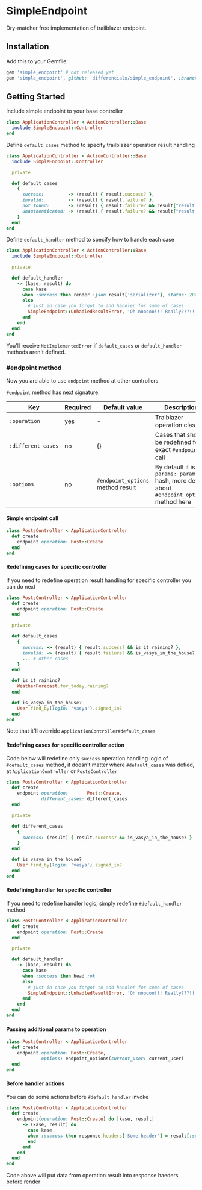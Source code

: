 # SimpleEndpoint

Dry-matcher free implementation of trailblazer endpoint.

## Installation
Add this to your Gemfile:

```ruby
gem 'simple_endpoint' # not released yet
gem 'simple_endpoint', github: 'differencialx/simple_endpoint', :branch => 'master'
```

## Getting Started

Include simple endpoint to your base controller

```ruby
class ApplicationController < ActionController::Base
  include SimpleEndpoint::Controller
end
```

Define `default_cases` method to specify trailblazer operation result handling

```ruby
class ApplicationController < ActionController::Base
  include SimpleEndpoint::Controller

  private

  def default_cases
    {
      success:         -> (result) { result.success? },
      invalid:         -> (result) { result.failure? },
      not_found:       -> (result) { result.failure? && result["result.model"] && result["result.model"].failure? },
      unauthenticated: -> (result) { result.failure? && result["result.policy.default"] && result["result.policy.default"].failure? }
    }
  end
end
```

Define `default_handler` method to specify how to handle each case

```ruby
class ApplicationController < ActionController::Base
  include SimpleEndpoint::Controller

  private

  def default_handler
    -> (kase, result) do
      case kase
      when :success then render :json result['serializer'], status: 200
      else
        # just in case you forgot to add handler for some of cases
        SimpleEndpoint::UnhadledResultError, 'Oh nooooo!!! Really???!!'
      end
    end
  end
end
```

You'll receive `NotImplementedError` if `default_cases` or `default_handler` methods aren't defined.

### #endpoint method

Now you are able to use `endpoint` method at other controllers

`#endpoint` method has next signature:

| Key | Required | Default value | Description  |
|---|---|---|---|
| `:operation` | yes | - | Traiblazer operation class |
| `:different_cases`| no | {} | Cases that should be redefined for exact `#endpoint` call |
| `:options` | no | `#endpoint_options` method result | By default it is `{ params: params }` hash, more details about `#endpoint_options` method here |


#### Simple endpoint call
```ruby
class PostsController < ApplicationController
  def create
    endpoint operation: Post::Create
  end
end
```

#### Redefining cases for specific controller

If you need to redefine operation result handling for specific controller you can do next

```ruby
class PostsController < ApplicationController
  def create
    endpoint operation: Post::Create
  end

  private

  def default_cases
    {
      success: -> (result) { result.success? && is_it_raining? },
      invalid: -> (result) { result.failure? && is_vasya_in_the_house? }
      ... # other cases 
    }
  end

  def is_it_raining?
    WeatherForecast.for_today.raining?
  end

  def is_vasya_in_the_house?
    User.find_by(login: 'vasya').signed_in?
  end
end
```

Note that it'll override `ApplicationController#default_cases`

#### Redefining cases for specific controller action

Code below will redefine only `success` operation handling logic of `#default_cases` method, it doesn't matter where `#default_cases` was defied, at `ApplicationController` or `PostsController`

```ruby
class PostsController < ApplicationController
  def create
    endpoint operation:       Post::Create,
             different_cases: different_cases
  end

  private

  def different_cases
    {
      success: (result) { result.success? && is_vasya_in_the_house? }
    }
  end

  def is_vasya_in_the_house?
    User.find_by(login: 'vasya').signed_in?
  end
end
```

#### Redefining handler for specific controller

If you need to redefine handler logic, simply redefine `#default_handler` method

```ruby
class PostsController < ApplicationController
  def create
    endpoint operation: Post::Create
  end

  private

  def default_handler
    -> (kase, result) do
      case kase
      when :success then head :ok
      else
        # just in case you forgot to add handler for some of cases
        SimpleEndpoint::UnhadledResultError, 'Oh nooooo!!! Really???!!'
      end
    end
  end
end
```
#### Passing additional params to operation

```ruby
class PostsController < ApplicationController
  def create
    endpoint operation: Post::Create,
             options: endpoint_options(current_user: current_user)
  end
end
```

#### Before handler actions

You can do some actions before `#default_handler` invoke

```ruby
class PostsController < ApplicationController
  def create
    endpoint(operation: Post::Create) do |kase, result|
      -> (kase, result) do
        case kase
        when :success then response.headers['Some-header'] = result[:some_data]
        end
      end
    end 
  end
end
```

Code above will put data from operation result into response haeders before render
